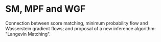 # SM, MPF and WGF
Connection between score matching, minimum probability flow and Wasserstein gradient flows; and proposal of a new inference algorithm: "Langevin Matching".
